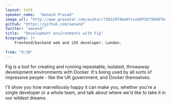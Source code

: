 ```yaml
---
layout: talk
speaker_name:  "Aanand Prasad"
image_url: "http://www.gravatar.com/avatar/73022df4be6fcced9792f50497b4f119.png?s=256"
github: "https://github.com/aanand"
twitter: "aanand"
title:  "Development environments with Fig"
biography: |+
    Frontend/backend web and iOS developer. London.
  
from: "9:30"
---
```

Fig is a tool for creating and running repeatable, isolated, throwaway development environments with Docker. It's being used by all sorts of impressive people - like the UK government, and Docker themselves.

I'll show you how marvellously happy it can make you, whether you're a single developer or a whole team, and talk about where we'd like to take it in our wildest dreams.
